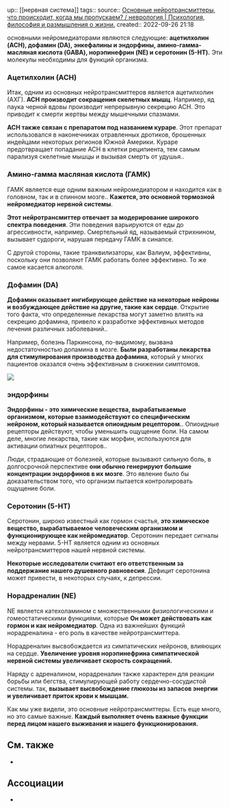 up:: [[нервная система]]
tags:: 
source:: [Основные нейротрансмиттеры, что происходит, когда мы пропускаем? / неврология | Психология, философия и размышления о жизни.](https://ru.sainte-anastasie.org/articles/neurociencias/los-principales-neurotransmisores-qu-ocurre-cuando-nos-faltan.html)
created:: 2022-09-26 21:18

основными нейромедиаторами являются следующие: **ацетилхолин (ACH), дофамин (DA), энкефалины и эндорфины, амино-гамма-масляная кислота (GABA), норэпинефрин (NE) и серотонин (5-HT).** Эти молекулы необходимы для функций организма.

### Ацетилхолин (ACH)

Итак, одним из основных нейротрансмиттеров является ацетилхолин (АХГ). **ACH производит сокращения скелетных мышц**. Например, яд паука черной вдовы производит непрерывную секрецию ACH. Это приводит к смерти жертвы между мышечными спазмами.

**ACH также связан с препаратом под названием кураре**. Этот препарат использовался в наконечниках отравленных дротиков, брошенных индейцами некоторых регионов Южной Америки. Кураре предотвращает попадание ACH в клетки реципиента, тем самым парализуя скелетные мышцы и вызывая смерть от удушья..

### Амино-гамма масляная кислота (ГАМК)

ГАМК является еще одним важным нейромедиатором и находится как в головном, так и в спинном мозге.. **Кажется, это основной тормозной нейромедиатор нервной системы**.

**Этот нейротрансмиттер отвечает за модерирование широкого спектра поведения**. Эти поведения варьируются от еды до агрессивности, например. Смертельный яд, называемый стрихнином, вызывает судороги, нарушая передачу ГАМК в синапсе.

С другой стороны, такие транквилизаторы, как Валиум, эффективны, поскольку они позволяют ГАМК работать более эффективно. То же самое касается алкоголя.

### Дофамин (DA)

**Дофамин оказывает ингибирующее действие на некоторые нейроны и возбуждающее действие на другие, такие как сердце**. Открытие того факта, что определенные лекарства могут заметно влиять на секрецию дофамина, привело к разработке эффективных методов лечения различных заболеваний..

Например, болезнь Паркинсона, по-видимому, вызвана недостаточностью допамина в мозге. **Были разработаны лекарства для стимулирования производства дофамина**, который у многих пациентов оказался очень эффективным в снижении симптомов.

![](https://sainte-anastasie.org/img/images_3/los-principales-neurotransmisores-qu-ocurre-cuando-nos-faltan_2.jpg)

### эндорфины

**Эндорфины - это химические вещества, вырабатываемые организмом, которые взаимодействуют со специфическим нейроном, который называется опиоидным рецептором.**. Опиоидные рецепторы действуют, чтобы уменьшить ощущение боли. На самом деле, многие лекарства, такие как морфин, используются для активации опиатных рецепторов..

Люди, страдающие от болезней, которые вызывают сильную боль, в долгосрочной перспективе **они обычно генерируют большие концентрации эндорфинов в их мозге**. Это явление было бы доказательством того, что организм пытается контролировать ощущение боли.

### Серотонин (5-НТ)

Серотонин, широко известный как гормон счастья, **это химическое вещество, вырабатываемое человеческим организмом и функционирующее как нейромедиатор**. Серотонин передает сигналы между нервами. 5-HT является одним из основных нейротрансмиттеров нашей нервной системы.

**Некоторые исследователи считают его ответственным за поддержание нашего душевного равновесия**. Дефицит серотонина может привести, в некоторых случаях, к депрессии.

### Норадреналин (NE)

NE является катехоламином с множественными физиологическими и гомеостатическими функциями, которые **Он может действовать как гормон и как нейромедиатор**. Одна из важнейших функций норадреналина - его роль в качестве нейротрансмиттера.

Норадреналин высвобождается из симпатических нейронов, влияющих на сердце. **Увеличение уровня норэпинефрина симпатической нервной системы увеличивает скорость сокращений.**

Наряду с адреналином, норадреналин также характерен для реакции борьбы или бегства, стимулирующей работу сердечно-сосудистой системы. так, **вызывает высвобождение глюкозы из запасов энергии и увеличивает приток крови к мышцам.**

Как мы уже видели, это основные нейротрансмиттеры. Есть еще много, но это самые важные. **Каждый выполняет очень важные функции перед лицом нашего выживания и нашего функционирования.**

## См. также
- 

## Ассоциации
- 
